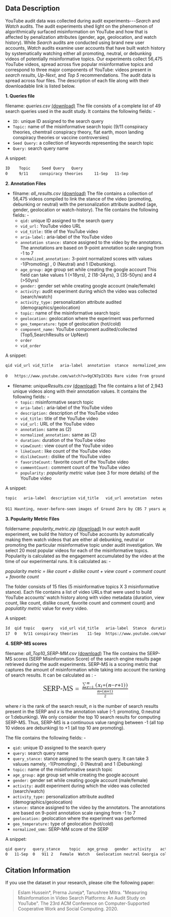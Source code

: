 ## Data Description

YouTube audit data was collected during audit experiments---<i>Search</i> and <i>Watch</i> audits. The audit experiments shed light on the phenomenon of algorithmically surfaced misinformation on YouTube and how that is affected by penalization attributes (gender, age, geolocation, and watch history). While <i>Search</i> audits are conducted using brand new user accounts, <i>Watch</i> audits examine user accounts that have built watch history by systematically watching either all promoting, neutral, or debunking videos of potentially misinformative topics. Our experiments collect 56,475 YouTube videos, spread across five popular misinformative topics and  correspond to three major components of YouTube: videos present in <i>search results</i>, <i>Up-Next</i>, and <i>Top 5</i> recommendations. The audit data is spread across four files. The description of each file along with their downloadable link is listed below.

**1. Queries file** 

filename: *queries.csv* [(download)](https://raw.githubusercontent.com/social-comp/YouTubeAudit-data/master/queries.csv)
   The file consists of a complete list of 49 search queries used in the audit study. It contains the following fields: -
   
  * ```ID:``` unique ID assigned to the search query
  * ```Topic:``` name of the misinformative search topic (9/11 conspiracy theories, chemtrail conspiracy theory, flat earth, moon landing conspiracy theories or vaccine controversies)
  * ```Seed Query:``` a collection of keywords representing the search topic
  * ```Query:``` search query name
  
   A snippet:
   
  
```html
ID    Topic     Seed Query   Query                                                                                                      
0     9/11     conspiracy theories     11-Sep   11-Sep
```

**2. Annotation Files**

* filname: *all_results.csv* [(download)](https://github.com/social-comp/YouTubeAudit-data/blob/master/all_results.csv?raw=true)
The file contains a collection of 56,475 videos compiled to link the stance of the video (promoting, debunking or neutral) with the personalization attribute audited (age, gender, geolocation or watch-history). The file contains the following fields: -
   * ```qid:``` unique ID assigned to the search query
   * ```vid_url:``` YouTube video URL	
   * ```vid_title:``` title of the YouTube video
   * ```aria-label:``` aria-label of the YouTube video	
   * ```annotation stance:``` stance assigned to the video by the annotators. The annotations are based on 9-point annotation scale ranging from -1 to 7
   * ```normalized_annotation:``` 3-point normalized scores with values -1(Promoting) , 0 (Neutral) and 1 (Debunking).
   * ```age_group:``` age group set while creating the google account This field can take values 1 (<18yrs), 2 (18-34yrs), 3 (35-50yrs) and 4 (>50yrs)
   * ```gender:``` gender set while creating google account (male/female)
   * ```activity:``` audit experiment during which the video was collected (search/watch)
   * ```activity_type:``` personalization attribute audited (demographics/geolocation)
   * ```topic:``` name of the misinformative search topic
   * ```geolocation:``` geolocation where the experiment was performed
   * ```geo_temperature:``` type of geolocation (hot/cold)
   * ```component_name:``` YouTube component audited/collected (Top5,SearchResults or UpNext)
   * ```order```	
   * ```vid_order```

A snippet:

```html
qid	vid_url	vid_title	aria-label	annotation	stance	normalized_annotation	age_group	gender	activity	activity_type	topic	geolocation	geo_temperature	component_name	order	vid_order                                                         

0	https://www.youtube.com/watch?v=9gCN7pIX3Es	Rare video from ground zero on 9/11	Rare video from ground zero on 9/11 by 60 Minutes 5 months ago 3 minutes, 14 seconds 1,072,478 views	0		0	3	Female	Search	Demographics	all	us-east1-b (South Carolina)		SearchResults
```


* filename: *uniqueResults.csv* [(download)](https://github.com/social-comp/YouTubeAudit-data/blob/master/uniqueResults.csv?raw=true)
The file contains a list of 2,943 unique videos along with their annotation values. It contains the following fields: -
   * ```topic:```	misinformative search topic 
   * ```aria-label:``` aria-label of the YouTube video
   * ```description:``` description of the YouTube video
   * ```vid_title:``` title of the YouTube video
   * ```vid_url:``` URL of the YouTube video
   * ```annotation:``` same as (2)
   * ```normalized_annotation:``` same as (2)
   * ```duration:``` duration of the YouTube video
   * ```viewCount:``` view count of the YouTube video
   * ```likeCount:``` like count of the YouTube video
   * ```dislikeCount:``` dislike of the YouTube video
   * ```favoriteCount:``` favorite count of the YouTube video
   * ```commentCount:``` comment count of the YouTube video
   * ```popularity:``` <i>popularity metric</i> value (see 3 for more details) of the YouTube video

A snippet:

```html
topic	aria-label	description	vid_title	vid_url	annotation	notes	normalized_annotation	duration	viewCount	likeCount	dislikeCount	favoriteCount	commentCount	popularity

911	Haunting, never-before-seen images of Ground Zero by CBS 7 years ago 3 minutes, 57 seconds 2,385,714 views	A few days after 9/11, FEMA sent its own cameras down into the ruins of the World Trade Center, filming for over 8 months and getting images no one else was able to get. CBS News justice and homeland security correspondent Bob Orr reports.	Haunting, never-before-seen images of Ground Zero	https://www.youtube.com/watch?v=coqYraFn-B4	0		0	237	2396779	8366	718	0	2649	2408512
```


**3. Popularity Metric Files**

foldername: *popularity_metric.zip* [(download)](https://github.com/social-comp/YouTubeAudit-data/blob/master/popularity_metric.zip?raw=true)
In our <i>watch</i> audit experiment, we build the history of YouTube accounts by automatically making them watch videos that are either all debunking, neutral or promoting the particular misinformative topic under audit investigation. We select 20 most popular videos for each of the misinformative topics. Popularity is calculated as the engagement accumulated by the video at the time of our experimental runs. It is calculated as: -

<i>popularity metric = like count + dislike count + view count + comment count + favorite count</i>

The folder consists of 15 files (5 misinformative topics X 3 misinformative stance). Each file contains a list of video URLs that were used to build YouTube accounts' watch history along with video metadata (duration, view count, like count, dislike count, favorite count and comment count) and <i>populatity metric</i> value for every video.

A snippet:

```html
Id	qid	topic	query	vid_url	vid_title	aria-label	Stance	duration	viewCount	likeCount	dislikeCount	favoriteCount	commentCount	popularity
17	0	9/11 conspiracy theories	11-Sep	https://www.youtube.com/watch?v=MNyjZJOEXpE	How the 9/11 terror attacks unfolded | Telegraph Time Tunnel	How the 9/11 terror attacks unfolded | Telegraph Time Tunnel by The Telegraph 2 years ago 2 minutes, 8 seconds 3,589,933 views	-1	128	3987854	8264	2786	0	1	3998905
```

**4. SERP-MS scores** 

filename: *all_Top10_SERP-MM.csv* [(download)](https://raw.githubusercontent.com/social-comp/YouTubeAudit-data/master/all_Top10_SERP-MM.csv) The file contains the SERP-MS scores (SERP Misinformation Score) of the search engine results page retrieved during the audit experiments. SERP-MS is a scoring metric that captures the amount of misinformation while taking into account the ranking of search results. It can be calculated as : -

<p align="center">
  <img src="formula2.PNG">
</p>


where <i>r</i> is the rank of the search result, <i>n</i> is the number of search results present in the SERP and <i>x</i> is the annotation value (-1: promoting, 0:neutral or 1:debunking). We only consider the top 10 search results for computing SERP-MS. Thus, SERP-MS is a continuous value ranging between -1 (all top 10 videos are debunking) to +1 (all top 10 are promoting).

The file contains the following fields: -
   * ```qid:``` unique ID assigned to the search query
   * ```query:``` search query name	
   * ```query_stance:``` stance assigned to the search query. It can take 3 valuues namely, -1(Promoting) , 0 (Neutral) and 1 (Debunking)
   * ```topic:``` name of the misinformative search topic
   * ```age_group:``` age group set while creating the google account
   * ```gender:``` gender set while creating google account (male/female)
   * ```activity:``` audit experiment during which the video was collected (search/watch)
   * ```activity_type:``` personalization attribute audited (demographics/geolocation)
   * ```stance:``` stance assigned to the video by the annotators. The annotations are based on 9-point annotation scale ranging from -1 to 7
   * ```geolocation:``` geolocation where the experiment was performed
   * ```geo_temperature:``` type of geolocation (hot/cold)
   * ```normalized_smm:``` SERP-MM score of the SERP
   
   A snippet:

```html
qid	query	query_stance	topic	age_group	gender	activity	activity_type	stance	geolocation	geo_temperature	normalized_smm
0	11-Sep	0	911	2	Female	Watch	Geolocation	neutral	Georgia	cold	0
```

## Citation Information

If you use the dataset in your research, please cite the following paper:
> Eslam Hussein*, Prerna Juneja*, Tanushree Mitra. "Measuring Misinformation in Video Search Platforms: An Audit Study on YouTube". The 23rd ACM Conference on Computer-Supported Cooperative Work and Social Computing. 2020.


